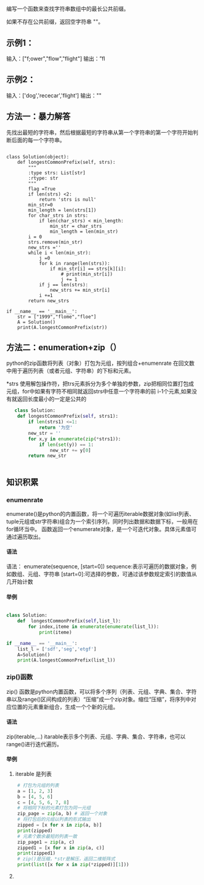 # 


编写一个函数来查找字符串数组中的最长公共前缀。

如果不存在公共前缀，返回空字符串 ""。
## 示例1：
输入：["f;ower","flow","flight"]
输出：”fl
## 示例2：
输入：['dog','rececar','flight']
输出：""

## 方法一：暴力解答
先找出最短的字符串，然后根据最短的字符串从第一个字符串的第一个字符开始判断后面的每一个字符串。
```pyhton

class Solution(object):
    def longestCommonPrefix(self, strs):
        """
        :type strs: List[str]
        :rtype: str
        """
        flag =True
        if len(strs) <2:
            return 'strs is null'
        min_str=0
        min_length = len(strs[1])
        for char_strs in strs:
            if len(char_strs) < min_length:
                min_str = char_strs
                min_length = len(min_str)
        i = 0
        strs.remove(min_str)
        new_strs =''
        while i < len(min_str):
            j =0
            for k in range(len(strs)):
                if min_str[i] == strs[k][i]:
                    # print(min_str[i])
                    j += 1
            if j == len(strs):
                new_strs += min_str[i]
            i +=1
        return new_strs

if __name__ == '__main__':
    str = ["1999","flome","floe"]
    A = Solution()
    print(A.longestCommonPrefix(str))
```
## 方法二：enumeration+zip（）

python的zip函数将列表（对象）打包为元组，按列组合+enumenrate 在回文数中用于遍历列表（或者元组、字符串）的下标和元素。

*strs 使用解包操作符，把trs元素拆分为多个单独的参数，zip把相同位置打包成元组，for中如果有字符不相同就返回strs中任意一个字符串的前 i-1个元素,如果没有就返回长度最小的一定是公共的

```python
   class Solution:
    def longestCommonPrefix(self, strs1):
        if len(strs1) <=1:
            return '为空'
        new_str = ''
        for x,y in enumerate(zip(*strs1)):
            if len(set(y)) == 1:
                new_str += y[0]
        return new_str
        
```
## 知识积累
### enumenrate 
enumerate()是python的内置函数，将一个可遍历iterable数据对象(如list列表、tuple元组或str字符串)组合为一个索引序列，同时列出数据和数据下标，一般用在for循环当中。
函数返回一个enumerate对象，是一个可迭代对象。具体元素值可通过遍历取出。
#### 语法
语法： enumerate(sequence, [start=0])
sequence:表示可遍历的数据对象，例如数组、元组、字符串
[start=0]:可选择的参数，可通过该参数规定索引的数值从几开始计数
####  举例
```python

class Solution:
    def  longestCommonPrefix(self,list_l):
        for index,iteme in enumerate(enumerate(list_l)):
            print(iteme)

if __name__ == '__main__':
    list_l = ['sdf','seg','etgf']
    A=Solution()
    print(A.longestCommonPrefix(list_l))

```
### zip()函数
zip() 函数是python内置函数，可以将多个序列（列表、元组、字典、集合、字符串以及range()区间构成的列表）“压缩”成一个zip对象。缩位“压缩”，将序列中对应位置的元素重新组合，生成一个个新的元组。
#### 语法
zip(iterable,...)
itarable表示多个列表、元组、字典、集合、字符串，也可以range()进行迭代遍历。
#### 举例
1. iterable 是列表
```python
	# 打包为元组的列表
    a = [1, 2, 3]
    b = [4, 5, 6]
    c = [4, 5, 6, 7, 8]
    # 将相同下标的元素打包为同一元组
    zip_page = zip(a, b) # 返回一个对象
    # 将打包后的元组以列表的形式输出
    zipped = [x for x in zip(a, b)]
    print(zipped)
    # 元素个数余最短的列表一致
    zip_page1 = zip(a, c)
    zipped1 = [x for x in zip(a, c)]
    print(zipped1)
    # zip()是压缩，*str是解压，返回二维矩阵式
    print(list([x for x in zip(*zipped)][1]))
```
2. 
